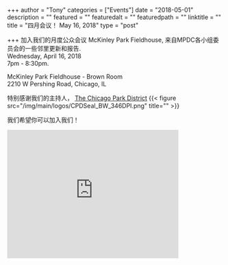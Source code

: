 +++
author = "Tony"
categories = ["Events"]
date = "2018-05-01"
description = ""
featured = ""
featuredalt = ""
featuredpath = ""
linktitle = ""
title = "四月会议！ May 16, 2018"
type = "post"

+++
加入我们的月度公众会议 
McKinley Park Fieldhouse, 来自MPDC各小组委员会的一些邻里更新和报告.
</br>Wednesday, April 16, 2018 
</br>7pm - 8:30pm. </br>

McKinley Park Fieldhouse - Brown Room <br/>
2210 W Pershing Road, Chicago, IL<br/> 

特别感谢我们的主持人， <a href="https://www.chicagoparkdistrict.com"> The Chicago Park District</a>
{{< figure src="/img/main/logos/CPDSeal_BW_346DPI.png" title="" >}}

我们希望你可以加入我们！

<iframe src="https://www.google.com/maps/embed?pb=!1m14!1m8!1m3!1d11892.847014990308!2d-87.6824446!3d41.8237382!3m2!1i1024!2i768!4f13.1!3m3!1m2!1s0x0%3A0xbe30199e6e1392b3!2sMcKinley+Park!5e0!3m2!1sen!2sus!4v1525268038252" width="400" height="300" frameborder="0" style="border:0" allowfullscreen></iframe>
<br/>
<br/>